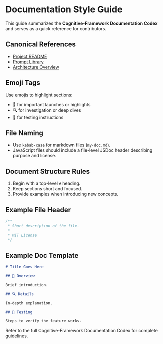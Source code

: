 <!--
MIT License
-->
# Documentation Style Guide

This guide summarizes the **Cognitive-Framework Documentation Codex** and serves as a quick reference for contributors.

## Canonical References
- [Project README](../README.md)
- [Prompt Library](../PROMPTS.md)
- [Architecture Overview](../ARCHITECTURE.md)

## Emoji Tags
Use emojis to highlight sections:
- 🚀 for important launches or highlights
- 🔍 for investigation or deep dives
- 🧪 for testing instructions

## File Naming
- Use `kebab-case` for markdown files (`my-doc.md`).
- JavaScript files should include a file-level JSDoc header describing purpose and license.

## Document Structure Rules
1. Begin with a top-level `#` heading.
2. Keep sections short and focused.
3. Provide examples when introducing new concepts.

## Example File Header
```javascript
/**
 * Short description of the file.
 *
 * MIT License
 */
```

## Example Doc Template
```markdown
# Title Goes Here

## 🚀 Overview

Brief introduction.

## 🔍 Details

In-depth explanation.

## 🧪 Testing

Steps to verify the feature works.
```

Refer to the full Cognitive-Framework Documentation Codex for complete guidelines.
